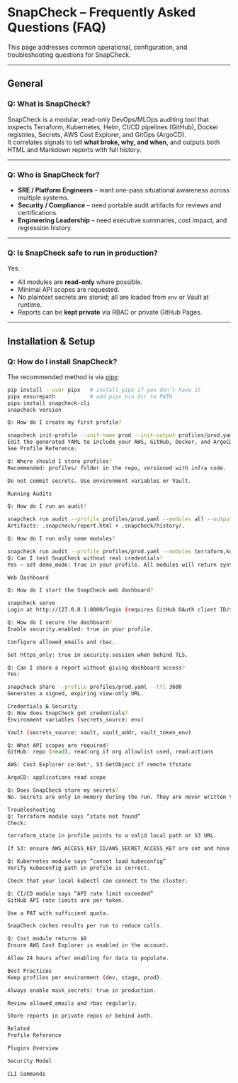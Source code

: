 # SnapCheck – Frequently Asked Questions (FAQ)

This page addresses common operational, configuration, and troubleshooting questions for SnapCheck.

---

## General

### **Q: What is SnapCheck?**
SnapCheck is a modular, read-only DevOps/MLOps auditing tool that inspects Terraform, Kubernetes, Helm, CI/CD pipelines (GitHub), Docker registries, Secrets, AWS Cost Explorer, and GitOps (ArgoCD).  
It correlates signals to tell **what broke, why, and when**, and outputs both HTML and Markdown reports with full history.

---

### **Q: Who is SnapCheck for?**
- **SRE / Platform Engineers** – want one-pass situational awareness across multiple systems.
- **Security / Compliance** – need portable audit artifacts for reviews and certifications.
- **Engineering Leadership** – need executive summaries, cost impact, and regression history.

---

### **Q: Is SnapCheck safe to run in production?**
Yes.  
- All modules are **read-only** where possible.
- Minimal API scopes are requested.
- No plaintext secrets are stored; all are loaded from `env` or Vault at runtime.
- Reports can be **kept private** via RBAC or private GitHub Pages.

---

## Installation & Setup

### **Q: How do I install SnapCheck?**

The recommended method is via [pipx](https://pipx.pypa.io/):

```bash
pip install --user pipx   # install pipx if you don’t have it
pipx ensurepath           # add pipx bin dir to PATH
pipx install snapcheck-cli
snapcheck version

Q: How do I create my first profile?

snapcheck init-profile --init-name prod --init-output profiles/prod.yaml --quickstart
Edit the generated YAML to include your AWS, GitHub, Docker, and ArgoCD details.
See Profile Reference.

Q: Where should I store profiles?
Recommended: profiles/ folder in the repo, versioned with infra code.

Do not commit secrets. Use environment variables or Vault.

Running Audits

Q: How do I run an audit?

snapcheck run audit --profile profiles/prod.yaml --modules all --output terminal
Artifacts: .snapcheck/report.html + .snapcheck/history/.

Q: How do I run only some modules?

snapcheck run audit --profile profiles/prod.yaml --modules terraform,kubernetes,secrets
Q: Can I test SnapCheck without real credentials?
Yes – set demo_mode: true in your profile. All modules will return synthetic data.

Web Dashboard

Q: How do I start the SnapCheck web dashboard?

snapcheck serve
Login at http://127.0.0.1:8000/login (requires GitHub OAuth client ID/secret in env).

Q: How do I secure the dashboard?
Enable security.enabled: true in your profile.

Configure allowed_emails and rbac.

Set https_only: true in security.session when behind TLS.

Q: Can I share a report without giving dashboard access?
Yes:

snapcheck share --profile profiles/prod.yaml --ttl 3600
Generates a signed, expiring view-only URL.

Credentials & Security
Q: How does SnapCheck get credentials?
Environment variables (secrets_source: env)

Vault (secrets_source: vault, vault_addr, vault_token_env)

Q: What API scopes are required?
GitHub: repo (read), read:org if org allowlist used, read:actions

AWS: Cost Explorer ce:Get*, S3 GetObject if remote tfstate

ArgoCD: applications read scope

Q: Does SnapCheck store my secrets?
No. Secrets are only in-memory during the run. They are never written to disk or embedded in reports.

Troubleshooting
Q: Terraform module says “state not found”
Check:

terraform_state in profile points to a valid local path or S3 URL.

If S3: ensure AWS_ACCESS_KEY_ID/AWS_SECRET_ACCESS_KEY are set and have read permission.

Q: Kubernetes module says “cannot load kubeconfig”
Verify kubeconfig path in profile is correct.

Check that your local kubectl can connect to the cluster.

Q: CI/CD module says “API rate limit exceeded”
GitHub API rate limits are per token.

Use a PAT with sufficient quota.

SnapCheck caches results per run to reduce calls.

Q: Cost module returns $0
Ensure AWS Cost Explorer is enabled in the account.

Allow 24 hours after enabling for data to populate.

Best Practices
Keep profiles per environment (dev, stage, prod).

Always enable mask_secrets: true in production.

Review allowed_emails and rbac regularly.

Store reports in private repos or behind auth.

Related
Profile Reference

Plugins Overview

Security Model

CLI Commands


